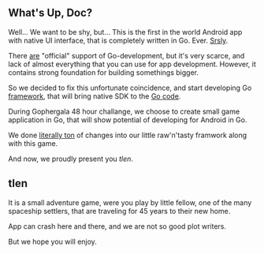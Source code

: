 ## What's Up, Doc?

Well... We want to be shy, but... This is the first in the world Android app
with native UI interface, that is completely written in Go. Ever. [Srsly](https://www.google.ru/search?q=go+android+native+ui).

There [are](https://godoc.org/golang.org/x/mobile) "official" support of
Go-development, but it's very scarce, and lack of almost everything that you
can use for app development. However, it contains strong foundation for
building somethings bigger.

So we decided to fix this unfortunate coincidence, and start developing
Go [framework](https://github.com/seletskiy/go-android-rpc), that will bring
native SDK to the [Go code](main.go).

During Gophergala 48 hour challange, we choose to create small game
application in Go, that will show potential of developing for Android in Go.

We done [literally ton](https://github.com/seletskiy/go-android-rpc/commit/2487ab8bf4387f4de962eca84f133c2794ad36f9)
of changes into our little raw'n'tasty framwork along with this game.

And now, we proudly present you *tlen*.

## tlen

It is a small adventure game, were you play by little fellow, one of the many
spaceship settlers, that are traveling for 45 years to their new home.

App can crash here and there, and we are not so good plot writers.

But we hope you will enjoy.
